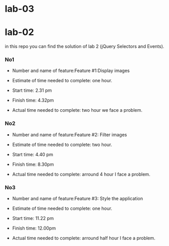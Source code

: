 # lab-03
# lab-02
in this repo you can find the solution of lab 2 (jQuery Selectors and Events).

### No1
* Number and name of feature:Feature #1:Display images

* Estimate of time needed to complete: 
one hour.

* Start time: 2.31 pm

* Finish time: 4.32pm

* Actual time needed to complete: two hour we face a problem.

### No2
* Number and name of feature:Feature #2: Filter images

* Estimate of time needed to complete: 
two hour.

* Start time: 4.40 pm

* Finish time: 8.30pm

* Actual time needed to complete: arround 4 hour I face a problem.

### No3
* Number and name of feature:Feature #3: Style the application

* Estimate of time needed to complete: 
one hour.

* Start time: 11.22 pm

* Finish time: 12.00pm

* Actual time needed to complete: arround half hour I face a problem.


